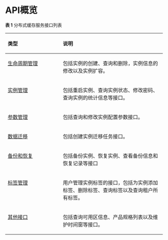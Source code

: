 # API概览<a name="ZH-CN_TOPIC_0166889586"></a>

**表 1**  分布式缓存服务接口列表

<a name="table1577981717153"></a>
<table><thead align="left"><tr id="row16810121712155"><th class="cellrowborder" valign="top" width="35%" id="mcps1.2.3.1.1"><p id="p13834717131516"><a name="p13834717131516"></a><a name="p13834717131516"></a>类型</p>
</th>
<th class="cellrowborder" valign="top" width="65%" id="mcps1.2.3.1.2"><p id="p3883151714159"><a name="p3883151714159"></a><a name="p3883151714159"></a>说明</p>
</th>
</tr>
</thead>
<tbody><tr id="row12121816153"><td class="cellrowborder" valign="top" width="35%" headers="mcps1.2.3.1.1 "><p id="p158557202817"><a name="p158557202817"></a><a name="p158557202817"></a><a href="生命周期管理.md">生命周期管理</a></p>
</td>
<td class="cellrowborder" valign="top" width="65%" headers="mcps1.2.3.1.2 "><p id="p218111811518"><a name="p218111811518"></a><a name="p218111811518"></a>包括实例的创建、查询和删除，实例信息的修改以及实例扩容。</p>
</td>
</tr>
<tr id="row112051871512"><td class="cellrowborder" valign="top" width="35%" headers="mcps1.2.3.1.1 "><p id="p162647151476"><a name="p162647151476"></a><a name="p162647151476"></a><a href="实例管理.md">实例管理</a></p>
</td>
<td class="cellrowborder" valign="top" width="65%" headers="mcps1.2.3.1.2 "><p id="p1836118151518"><a name="p1836118151518"></a><a name="p1836118151518"></a>包括重启实例、查询实例状态、修改密码、查询实例的统计信息等接口。</p>
</td>
</tr>
<tr id="row9131898550"><td class="cellrowborder" valign="top" width="35%" headers="mcps1.2.3.1.1 "><p id="p113209115510"><a name="p113209115510"></a><a name="p113209115510"></a><a href="参数管理.md">参数管理</a></p>
</td>
<td class="cellrowborder" valign="top" width="65%" headers="mcps1.2.3.1.2 "><p id="p113219965515"><a name="p113219965515"></a><a name="p113219965515"></a>包括查询和修改实例配置参数接口。</p>
</td>
</tr>
<tr id="row2013919341557"><td class="cellrowborder" valign="top" width="35%" headers="mcps1.2.3.1.1 "><p id="p1714010348552"><a name="p1714010348552"></a><a name="p1714010348552"></a><a href="数据迁移.md">数据迁移</a></p>
</td>
<td class="cellrowborder" valign="top" width="65%" headers="mcps1.2.3.1.2 "><p id="p18140133485512"><a name="p18140133485512"></a><a name="p18140133485512"></a>包括创建实例迁移任务接口。</p>
</td>
</tr>
<tr id="row1435911810569"><td class="cellrowborder" valign="top" width="35%" headers="mcps1.2.3.1.1 "><p id="p4359178105619"><a name="p4359178105619"></a><a name="p4359178105619"></a><a href="备份和恢复.md">备份和恢复</a></p>
</td>
<td class="cellrowborder" valign="top" width="65%" headers="mcps1.2.3.1.2 "><p id="p113594816567"><a name="p113594816567"></a><a name="p113594816567"></a>包括备份实例、恢复实例、查看备份信息和恢复记录等接口</p>
</td>
</tr>
<tr id="row19848548175416"><td class="cellrowborder" valign="top" width="35%" headers="mcps1.2.3.1.1 "><p id="p198491448175415"><a name="p198491448175415"></a><a name="p198491448175415"></a><a href="zh-cn_topic_0186337243.md">标签管理</a></p>
</td>
<td class="cellrowborder" valign="top" width="65%" headers="mcps1.2.3.1.2 "><p id="p7850448125419"><a name="p7850448125419"></a><a name="p7850448125419"></a>用户管理实例标签的接口，包括为实例添加标签、删除标签、查询标签以及查询租户所有标签。</p>
</td>
</tr>
<tr id="row17941818161515"><td class="cellrowborder" valign="top" width="35%" headers="mcps1.2.3.1.1 "><p id="p1051015555473"><a name="p1051015555473"></a><a name="p1051015555473"></a><a href="其他接口.md">其他接口</a></p>
</td>
<td class="cellrowborder" valign="top" width="65%" headers="mcps1.2.3.1.2 "><p id="p129272016201817"><a name="p129272016201817"></a><a name="p129272016201817"></a>包括查询可用区信息、产品规格列表以及维护时间窗等接口。</p>
</td>
</tr>
</tbody>
</table>

